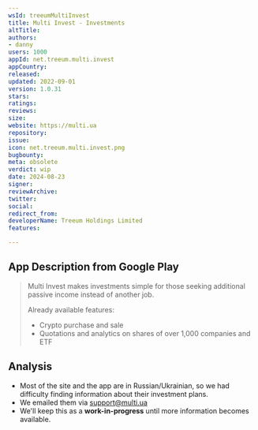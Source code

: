 ```yaml
---
wsId: treeumMultiInvest
title: Multi Invest - Investments
altTitle: 
authors:
- danny
users: 1000
appId: net.treeum.multi.invest
appCountry: 
released: 
updated: 2022-09-01
version: 1.0.31
stars: 
ratings: 
reviews: 
size: 
website: https://multi.ua
repository: 
issue: 
icon: net.treeum.multi.invest.png
bugbounty: 
meta: obsolete
verdict: wip
date: 2024-08-23
signer: 
reviewArchive: 
twitter: 
social: 
redirect_from: 
developerName: Treeum Holdings Limited
features: 

---
```


## App Description from Google Play

> Multi Invest makes investments simple for those seeking additional passive income instead of another job.
>
> Already available features:
  > - Crypto purchase and sale
  > - Quotations and analytics on shares of over 1,000 companies and ETF

## Analysis 

- Most of the site and the app are in Russian/Ukrainian, so we had difficulty finding information about their investment plans.
- We emailed them via support@multi.ua
- We'll keep this as a **work-in-progress** until more information becomes available.
